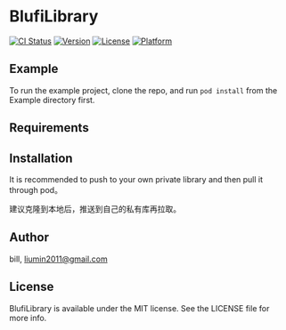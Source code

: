 # BlufiLibrary

[![CI Status](https://img.shields.io/travis/ldb/BlufiLibrary.svg?style=flat)](https://travis-ci.org/ldb/BlufiLibrary)
[![Version](https://img.shields.io/cocoapods/v/BlufiLibrary.svg?style=flat)](https://cocoapods.org/pods/BlufiLibrary)
[![License](https://img.shields.io/cocoapods/l/BlufiLibrary.svg?style=flat)](https://cocoapods.org/pods/BlufiLibrary)
[![Platform](https://img.shields.io/cocoapods/p/BlufiLibrary.svg?style=flat)](https://cocoapods.org/pods/BlufiLibrary)

## Example

To run the example project, clone the repo, and run `pod install` from the Example directory first.

## Requirements

## Installation

It is recommended to push to your own private library and then pull it through pod。

建议克隆到本地后，推送到自己的私有库再拉取。

## Author

bill, liumin2011@gmail.com

## License

BlufiLibrary is available under the MIT license. See the LICENSE file for more info.
